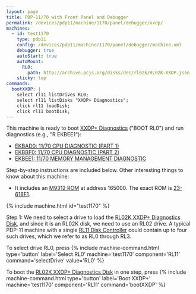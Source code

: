 ```yaml
---
layout: page
title: PDP-11/70 with Front Panel and Debugger
permalink: /devices/pdp11/machine/1170/panel/debugger/xxdp/
machines:
  - id: test1170
    type: pdp11
    config: /devices/pdp11/machine/1170/panel/debugger/machine.xml
    debugger: true
    autoStart: true
    autoMount:
      RL0:
        path: http://archive.pcjs.org/disks/dec/rl02k/RL02K-XXDP.json
    sticky: top
commands:
  bootXXDP: |
    select rl11 listDrives RL0;
    select rl11 listDisks "XXDP+ Diagnostics";
    click rl11 loadDisk;
    click rl11 bootDisk;
---
```


This machine is ready to boot [XXDP+ Diagnostics](/disks/dec/rl02k/xxdp/) ("BOOT RL0") and run diagnostics
(e.g., "R EKBEE1"):

- [EKBAD0: 11/70 CPU DIAGNOSTIC (PART 1)](/disks/dec/rl02k/xxdp/ekbad0/)
- [EKBBF0: 11/70 CPU DIAGNOSTIC (PART 2)](/disks/dec/rl02k/xxdp/ekbbf0/)
- [EKBEE1: 11/70 MEMORY MANAGEMENT DIAGNOSTIC](/disks/dec/rl02k/xxdp/ekbee1/)

Step-by-step instructions are included below.  Other interesting things to know about this machine:

* It includes an [M9312 ROM](/devices/pdp11/rom/M9312/) at address 165000.  The exact ROM is [23-616F1](/devices/pdp11/rom/M9312/23-616F1.txt).

{% include machine.html id="test1170" %}

Step 1: We need to select a drive to load the [RL02K XXDP+ Diagnostics Disk](/disks/dec/rl02k/xxdp/), and since it is
an RL02K disk, we need to use an RL02 drive.  A typical PDP-11 machine with a single [RL11 Disk Controller](/devices/pdp11/rl11/)
could contain up to four such drives, which we refer to as RL0 through RL3.

To select drive RL0, press {% include machine-command.html type='button' label='Select RL0' machine='test1170' component='RL11' command='selectDrive' value='RL0' %}

To boot the [RL02K XXDP+ Diagnostics Disk](/disks/dec/rl02k/xxdp/) in one step, press {% include machine-command.html type='button' label='Boot XXDP+' machine='test1170' component='RL11' command='bootXXDP' %}
